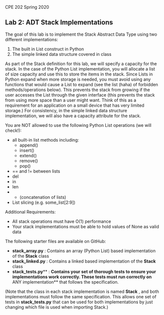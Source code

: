 CPE 202 Spring 2020

## Lab 2: ADT Stack Implementations

The goal of this lab is to implement the Stack Abstract Data Type using two different implementations:

1. The built in List construct in Python
2. The simple linked data structure covered in class

As part of the Stack definition for this lab, we will specify a capacity for the stack. In the case of the Python List implementation, you will allocate a list of size capacity and use this to store the items in the stack. Since Lists in Python expand when more storage is needed, you must avoid using any functions that would cause a List to expand (see the list (haha) of forbidden methods/operations below). This prevents the stack from growing if the user accesses the List through the given interface (this prevents the stack from using more space than a user might want. Think of this as a requirement for an application on a small device that has very limited storage.) For consistency, in the simple linked data structure implementation, we will also have a capacity attribute for the stack.

You are NOT allowed to use the following Python List operations (we will check!):

- all built-in list methods including:
  - append()
  - insert()
  - extend()
  - remove()
  - pop()
- == and != between lists
- del
- in
- len
- + (concatenation of lists)
- List slicing (e.g. some\_list[2:9])

Additional Requirements:

- All stack operations must have O(1) performance
- Your stack implementations must be able to hold values of None as valid data

The following starter files are available on GitHub:

- **stack\_array.py** : Contains an array (Python List) based implementation of the **Stack** class
- **stack\_linked.py** : Contains a linked based implementation of the **Stack** class
- **stack\_tests.py**** : **Contains your set of thorough tests to ensure your implementations work correctly. These tests must run correctly on** ANY implementation** that follows the specification.

(Note that the class in each stack implementation is named **Stack** , and both implementations must follow the same specification. This allows one set of tests in **stack\_tests.py** that can be used for both implementations by just changing which file is used when importing Stack.)
